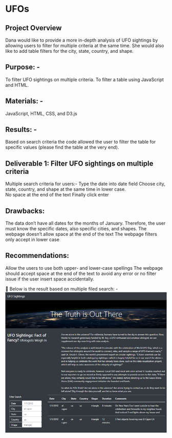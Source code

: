 # UFOs
## Project Overview
Dana would like to provide a more in-depth analysis of UFO sightings by allowing users to filter for multiple criteria at the same time. 
She would also like to add table filters for the city, state, country, and shape.

## Purpose: - 
To filter UFO sightings on multiple criteria. 
To filter a table using JavaScript and HTML. 

## Materials: - 
JavaScript, HTML, CSS, and D3.js

## Results: - 
Based on search criteria the code allowed the user to filter the table for specific values (please find the table at the very end). 

## Deliverable 1: Filter UFO sightings on multiple criteria 
Multiple search criteria for users:- 
Type the date into date field
Choose city, state, country, and shape at the same time in lower case.  
No space at the end of the text 
Finally click enter 

## Drawbacks:
The data don’t have all dates for the months of January. Therefore, the user must know the specific dates, also specific cities, and shapes. 
The webpage doesn’t allow space at the end of the text 
The webpage filters only accept in lower case 

## Recommendations: 
Allow the users to use both upper- and lower-case spellings 
The webpage should accept space at the end of the text to avoid any error or no filter issue if the user insert space accidentally.  

	Below is the result based on multiple filed search: - 
![](Filter_multiplePNG.PNG)